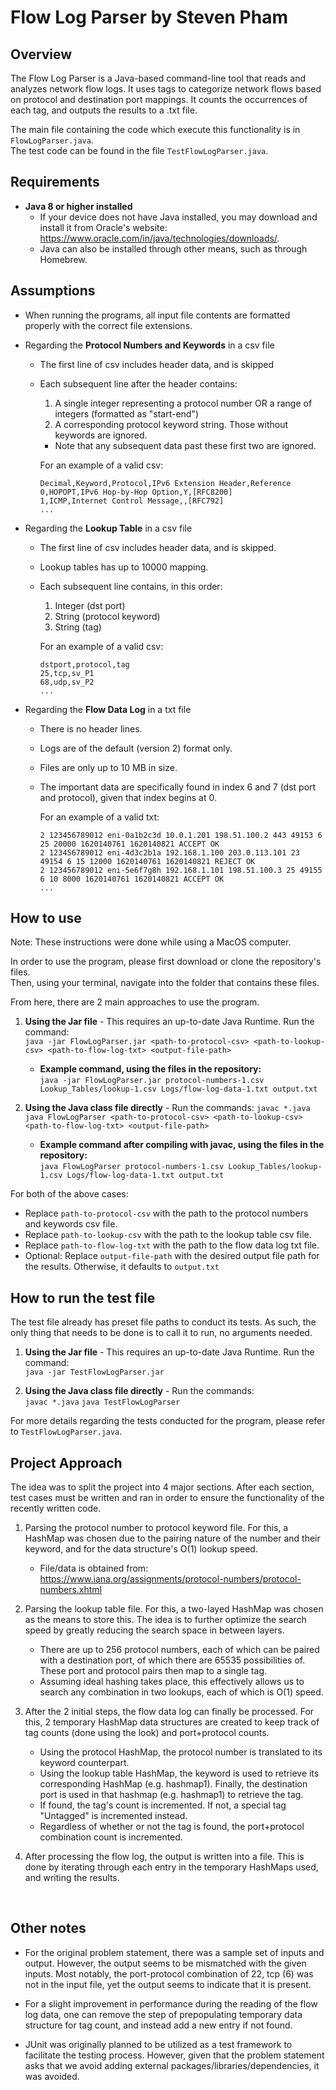 # Flow Log Parser by Steven Pham

## Overview
The Flow Log Parser is a Java-based command-line tool that reads and analyzes network flow logs. It uses tags to categorize network flows based on protocol and destination port mappings. It counts the occurrences of each tag, and outputs the results to a .txt file.

The main file containing the code which execute this functionality is in `FlowLogParser.java`.  
The test code can be found in the file `TestFlowLogParser.java`.


## Requirements
- **Java 8 or higher installed** 
  - If your device does not have Java installed, you may download and install it from Oracle's website: https://www.oracle.com/in/java/technologies/downloads/. 
  - Java can also be installed through other means, such as through Homebrew.
  

## Assumptions
- When running the programs, all input file contents are formatted properly with the correct file extensions.

- Regarding the **Protocol Numbers and Keywords** in a csv file
  - The first line of csv includes header data, and is skipped
  - Each subsequent line after the header contains:
    1. A single integer representing a protocol number OR a range of integers (formatted as "start-end") 
    2. A corresponding protocol keyword string. Those without keywords are ignored.
    - Note that any subsequent data past these first two are ignored.  

    For an example of a valid csv: 
    ```
    Decimal,Keyword,Protocol,IPv6 Extension Header,Reference
    0,HOPOPT,IPv6 Hop-by-Hop Option,Y,[RFC8200]
    1,ICMP,Internet Control Message,,[RFC792]
    ...
    ```


- Regarding the **Lookup Table** in a csv file
  - The first line of csv includes header data, and is skipped. 
  - Lookup tables has up to 10000 mapping.
  - Each subsequent line contains, in this order:
    1. Integer (dst port)
    2. String (protocol keyword)
    3. String (tag)
    
    For an example of a valid csv: 
    ```
    dstport,protocol,tag 
    25,tcp,sv_P1 
    68,udp,sv_P2 
    ...
    ```


- Regarding the **Flow Data Log** in a txt file
  - There is no header lines.
  - Logs are of the default (version 2) format only. 
  - Files are only up to 10 MB in size.
  - The important data are specifically found in index 6 and 7 (dst port and protocol), given that index begins at 0.
    
    For an example of a valid txt: 
    ```
    2 123456789012 eni-0a1b2c3d 10.0.1.201 198.51.100.2 443 49153 6 25 20000 1620140761 1620140821 ACCEPT OK 
    2 123456789012 eni-4d3c2b1a 192.168.1.100 203.0.113.101 23 49154 6 15 12000 1620140761 1620140821 REJECT OK 
    2 123456789012 eni-5e6f7g8h 192.168.1.101 198.51.100.3 25 49155 6 10 8000 1620140761 1620140821 ACCEPT OK 
    ...
    ```




## How to use 
Note: These instructions were done while using a MacOS computer. 

In order to use the program, please first download or clone the repository's files.  
Then, using your terminal, navigate into the folder that contains these files.

From here, there are 2 main approaches to use the program.

1. **Using the Jar file** - This requires an up-to-date Java Runtime. Run the command:  
```java -jar FlowLogParser.jar <path-to-protocol-csv> <path-to-lookup-csv> <path-to-flow-log-txt> <output-file-path>```

   - **Example command, using the files in the repository:**  
    ```java -jar FlowLogParser.jar protocol-numbers-1.csv Lookup_Tables/lookup-1.csv Logs/flow-log-data-1.txt output.txt```

1. **Using the Java class file directly** - Run the commands:
 ```javac *.java```  
 ```java FlowLogParser <path-to-protocol-csv> <path-to-lookup-csv> <path-to-flow-log-txt> <output-file-path>```

   - **Example command after compiling with javac, using the files in the repository:**  
    ```java FlowLogParser protocol-numbers-1.csv Lookup_Tables/lookup-1.csv Logs/flow-log-data-1.txt output.txt```


For both of the above cases:
   - Replace `path-to-protocol-csv` with the path to the protocol numbers and keywords csv file.
   - Replace `path-to-lookup-csv` with the path to the lookup table csv file.
   - Replace `path-to-flow-log-txt` with the path to the flow data log txt file.
   - Optional: Replace `output-file-path` with the desired output file path for the results. Otherwise, it defaults to `output.txt`
 

## How to run the test file
The test file already has preset file paths to conduct its tests. As such, the only thing that needs to be done is to call it to run, no arguments needed. 

1. **Using the Jar file** - This requires an up-to-date Java Runtime. Run the command:  
    ```java -jar TestFlowLogParser.jar```

2. **Using the Java class file directly** - Run the commands:  
    ```javac *.java```
    ```java TestFlowLogParser```


For more details regarding the tests conducted for the program, please refer to `TestFlowLogParser.java`.

## Project Approach
The idea was to split the project into 4 major sections. After each section, test cases must be written and ran in order to ensure the functionality of the recently written code.  

1.  Parsing the protocol number to protocol keyword file. For this, a HashMap was chosen due to the pairing nature of the number and their keyword, and for the data structure's O(1) lookup speed.
    - File/data is obtained from: https://www.iana.org/assignments/protocol-numbers/protocol-numbers.xhtml  

2. Parsing the lookup table file. For this, a two-layed HashMap was chosen as the means to store this. The idea is to further optimize the search speed by greatly reducing the search space in between layers. 
   - There are up to 256 protocol numbers, each of which can be paired with a destination port, of which there are 65535 possibilities of. These port and protocol pairs then map to a single tag.
   - Assuming ideal hashing takes place, this effectively allows us to search any combination in two lookups, each of which is O(1) speed.

3. After the 2 initial steps, the flow data log can finally be processed. For this, 2 temporary HashMap data structures are created to keep track of tag counts (done using the look) and port+protocol counts. 
   - Using the protocol HashMap, the protocol number is translated to its keyword counterpart.
   - Using the lookup table HashMap, the keyword is used to retrieve its corresponding HashMap (e.g. hashmap1). Finally, the destination port is used in that hashmap (e.g. hashmap1) to retrieve the tag.
   - If found, the tag's count is incremented. If not, a special tag "Untagged" is incremented instead. 
   - Regardless of whether or not the tag is found, the port+protocol combination count is incremented.

4. After processing the flow log, the output is written into a file. This is done by iterating through each entry in the temporary HashMaps used, and writing the results. 

<br>

## Other notes 
- For the original problem statement, there was a sample set of inputs and output. However, the output seems to be mismatched with the given inputs. Most notably, the port-protocol combination of 22, tcp (6) was not in the input file, yet the output seems to indicate that it is present.  

- For a slight improvement in performance during the reading of the flow log data, one can remove the step of prepopulating temporary data structure for tag count, and instead add a new entry if not found.

- JUnit was originally planned to be utilized as a test framework to facilitate the testing process. However, given that the problem statement asks that we avoid adding external packages/libraries/dependencies, it was avoided. 